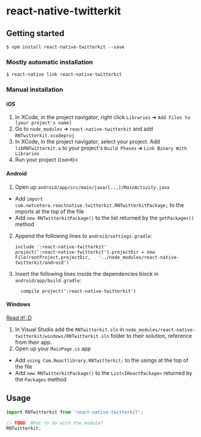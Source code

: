 
# react-native-twitterkit

## Getting started

`$ npm install react-native-twitterkit --save`

### Mostly automatic installation

`$ react-native link react-native-twitterkit`

### Manual installation


#### iOS

1. In XCode, in the project navigator, right click `Libraries` ➜ `Add Files to [your project's name]`
2. Go to `node_modules` ➜ `react-native-twitterkit` and add `RNTwitterkit.xcodeproj`
3. In XCode, in the project navigator, select your project. Add `libRNTwitterkit.a` to your project's `Build Phases` ➜ `Link Binary With Libraries`
4. Run your project (`Cmd+R`)<

#### Android

1. Open up `android/app/src/main/java/[...]/MainActivity.java`
  - Add `import com.netcetera.reactnative.twitterkit.RNTwitterkitPackage;` to the imports at the top of the file
  - Add `new RNTwitterkitPackage()` to the list returned by the `getPackages()` method
2. Append the following lines to `android/settings.gradle`:
  	```
  	include ':react-native-twitterkit'
  	project(':react-native-twitterkit').projectDir = new File(rootProject.projectDir, 	'../node_modules/react-native-twitterkit/android')
  	```
3. Insert the following lines inside the dependencies block in `android/app/build.gradle`:
  	```
      compile project(':react-native-twitterkit')
  	```

#### Windows
[Read it! :D](https://github.com/ReactWindows/react-native)

1. In Visual Studio add the `RNTwitterkit.sln` in `node_modules/react-native-twitterkit/windows/RNTwitterkit.sln` folder to their solution, reference from their app.
2. Open up your `MainPage.cs` app
  - Add `using Com.Reactlibrary.RNTwitterkit;` to the usings at the top of the file
  - Add `new RNTwitterkitPackage()` to the `List<IReactPackage>` returned by the `Packages` method


## Usage
```javascript
import RNTwitterkit from 'react-native-twitterkit';

// TODO: What to do with the module?
RNTwitterkit;
```
  
